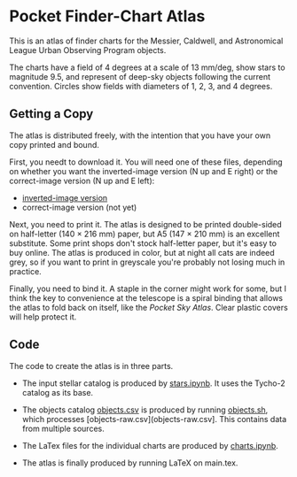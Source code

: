 # Pocket Finder-Chart Atlas

This is an atlas of finder charts for the Messier, Caldwell, and Astronomical League Urban Observing Program objects. 

The charts have a field of 4 degrees at a scale of 13 mm/deg, show stars to magnitude 9.5, and represent of deep-sky objects following the current convention. Circles show fields with diameters of 1, 2, 3, and 4 degrees.

## Getting a Copy

The atlas is distributed freely, with the intention that you have your own copy printed and bound.

First, you needt to download it. You will need one of these files, depending on whether you want the inverted-image version (N up and E right) or the correct-image version (N up and E left):

- [inverted-image version](https://github.com/alanwatsonforster/pocket-finder-chart-atlas/raw/main/main.pdf)
- correct-image version (not yet)

Next, you need to print it. The atlas is designed to be printed double-sided on half-letter (140 × 216 mm) paper, but A5 (147 × 210 mm) is an excellent substitute. Some print shops don't stock half-letter paper, but it's easy to buy online. The atlas is produced in color, but at night all cats are indeed grey, so if you want to print in greyscale you're probably not losing much in practice.

Finally, you need to bind it. A staple in the corner might work for some, but I think the key to convenience at the telescope is a spiral binding that allows the atlas to fold back on itself, like the *Pocket Sky Atlas*. Clear plastic covers will help protect it.

## Code

The code to create the atlas is in three parts. 

- The input stellar catalog is produced by [stars.ipynb](stars.ipynb). It uses the Tycho-2 catalog as its base.

- The objects catalog [objects.csv](objects.csv) is produced by running [objects.sh](objects.sh), which processes [objects-raw.csv](objects-raw.csv]. This contains data from multiple sources.

- The LaTex files for the individual charts are produced by [charts.ipynb](charts.ipynb).

- The atlas is finally produced by running LaTeX on main.tex.
